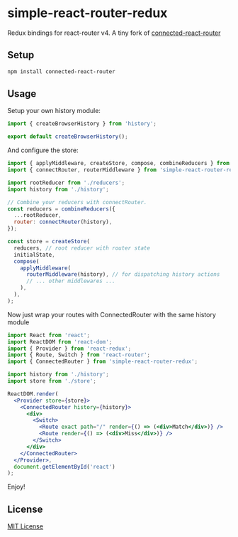 # simple-react-router-redux

Redux bindings for react-router v4. A tiny fork of [connected-react-router](https://github.com/supasate/connected-react-router)

## Setup

```bash
npm install connected-react-router
```

## Usage

Setup your own history module:

```js
import { createBrowserHistory } from 'history';

export default createBrowserHistory();
```


And configure the store:

```js
import { applyMiddleware, createStore, compose, combineReducers } from 'redux';
import { connectRouter, routerMiddleware } from 'simple-react-router-redux';

import rootReducer from './reducers';
import history from './history';

// Combine your reducers with connectRouter.
const reducers = combineReducers({
  ...rootReducer,
  router: connectRouter(history),
});

const store = createStore(
  reducers, // root reducer with router state
  initialState,
  compose(
    applyMiddleware(
      routerMiddleware(history), // for dispatching history actions
      // ... other middlewares ...
    ),
  ),
);
```


Now just wrap your routes with ConnectedRouter with the same history module

```jsx
import React from 'react';
import ReactDOM from 'react-dom';
import { Provider } from 'react-redux';
import { Route, Switch } from 'react-router';
import { ConnectedRouter } from 'simple-react-router-redux';

import history from './history';
import store from './store';

ReactDOM.render(
  <Provider store={store}>
    <ConnectedRouter history={history}>
      <div>
        <Switch>
          <Route exact path="/" render={() => (<div>Match</div>)} />
          <Route render={() => (<div>Miss</div>)} />
        </Switch>
      </div>
    </ConnectedRouter>
  </Provider>,
  document.getElementById('react')
);
```



Enjoy!


## License

[MIT License](./LICENSE.md)
